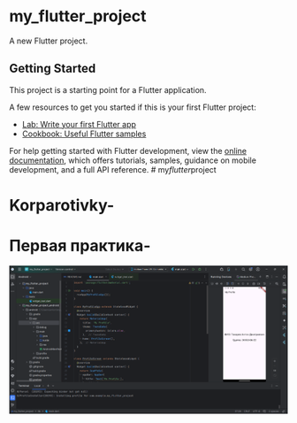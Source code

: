 # my_flutter_project

A new Flutter project.

## Getting Started

This project is a starting point for a Flutter application.

A few resources to get you started if this is your first Flutter project:

- [Lab: Write your first Flutter app](https://docs.flutter.dev/get-started/codelab)
- [Cookbook: Useful Flutter samples](https://docs.flutter.dev/cookbook)

For help getting started with Flutter development, view the
[online documentation](https://docs.flutter.dev/), which offers tutorials,
samples, guidance on mobile development, and a full API reference.
#   m y _ f l u t t e r _ p r o j e c t 
# Korparotivky-
# Первая практика-
![Первая практика](https://github.com/AntonTokk/my_flutter_project/blob/master/Screenshot%202024-09-16%20175937.png)
 
 
